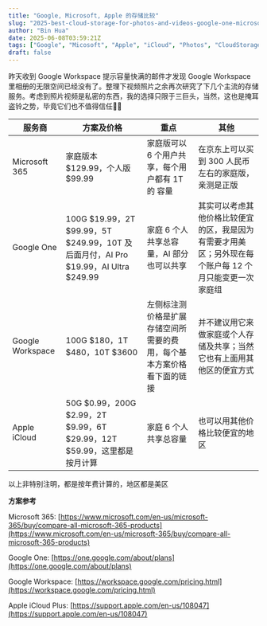 ```yaml
---
title: "Google, Microsoft, Apple 的存储比较"
slug: "2025-best-cloud-storage-for-photos-and-videos-google-one-microsoft-365-icloud-plus"
author: "Bin Hua"
date: 2025-06-08T03:59:21Z
tags: ["Google", "Micosoft", "Apple", "iCloud", "Photos", "CloudStorage"]
draft: false
---
```


昨天收到 Google Workspace 提示容量快满的邮件才发现 Google Workspace 里相册的无限空间已经没有了。整理下视频照片之余再次研究了下几个主流的存储服务。考虑到照片视频是私密的东西，我的选择只限于三巨头，当然，这也是掩耳盗铃之势，毕竟它们也不值得信任😮‍💨

|服务商|方案及价格| 重点|其他|
|---|---|---|---|
|Microsoft 365|家庭版本 $129.99，个人版 $99.99 |家庭版可以 6 个用户共享，每个用户都有 1T 的 容量|在京东上可以买到 300 人民币左右的家庭版，亲测是正版|
|Google One|100G $19.99，2T $99.99，5T $249.99，10T 及后面月付，AI Pro $19.99，AI Ultra $249.99|家庭 6 个人共享总容量，AI 部分也可以共享|其实可以考虑其他价格比较便宜的区，我是因为有需要才用美区；另外现在每个账户每 12 个月只能变更一次家庭组|
|Google Workspace|100G $180，1T $480，10T $3600|左侧标注测价格是扩展存储空间所需要的费用，每个基本方案价格看下面的链接|并不建议用它来做家庭或个人存储及共享；当然它也有上面用其他区的便宜方式|
|Apple iCloud| 50G $0.99，200G $2.99，2T $9.99，6T $29.99，12T $59.99，这里都是按月计算|家庭 6 个人共享总容量|也可以用其他价格比较便宜的地区|

以上非特别注明，都是按年费计算的，地区都是美区


**方案参考**

Microsoft 365: [https://www.microsoft.com/en-us/microsoft-365/buy/compare-all-microsoft-365-products](https://www.microsoft.com/en-us/microsoft-365/buy/compare-all-microsoft-365-products)

Google One: [https://one.google.com/about/plans](https://one.google.com/about/plans)

Google Workspace: [https://workspace.google.com/pricing.html](https://workspace.google.com/pricing.html)

Apple iCloud Plus: [https://support.apple.com/en-us/108047](https://support.apple.com/en-us/108047)